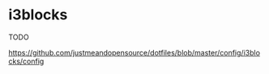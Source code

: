 # i3blocks

TODO

https://github.com/justmeandopensource/dotfiles/blob/master/config/i3blocks/config